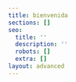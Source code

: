 ```yaml
---
title: bienvenida
sections: []
seo:
  title: ''
  description: ''
  robots: []
  extra: []
layout: advanced
---
```

